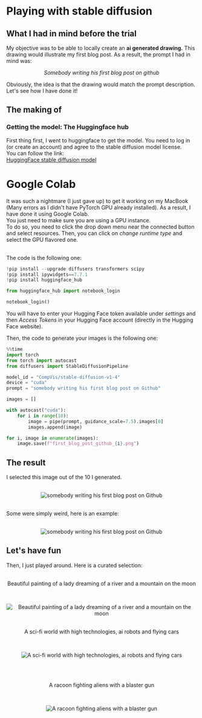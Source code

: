 # Playing with stable diffusion

## What I had in mind before the trial

My objective was to be able to locally create an <b>ai generated drawing.</b>
This drawing would illustrate my first blog post.
As a result, the prompt I had in mind was:
<p style='text-align: center;'><i>Somebody writing his first blog post on github</i></p>
Obviously, the idea is that the drawing would match the prompt description.
Let's see how I have done it!

## The making of

### Getting the model: The Huggingface hub
First thing first, I went to huggingface to get the model. You need to log in (or create an account) and agree to the stable diffusion model license. 
<br>You can follow the link:
<br>[HuggingFace stable diffusion model](https://huggingface.co/CompVis/stable-diffusion-v1-4)

# Google Colab

It was such a nightmare (I just gave up) to get it working on my MacBook (Many errors as I didn't have PyTorch GPU already installed). 
As a result, I have done it using Google Colab.
<br>You just need to make sure you are using a GPU instance.
<br>To do so, you need to click the drop down menu near the connected button and select resources. Then, you can click on <i>change runtime type</i> and select the GPU flavored one.

<br>The code is the following one:
```python
!pip install --upgrade diffusers transformers scipy
!pip install ipywidgets==7.7.1
!pip install huggingface_hub

from huggingface_hub import notebook_login

notebook_login()
```

You will have to enter your Hugging Face token available under <i>settings</i> and then <i>Access Tokens</i> in your Hugging Face account (directly in the Hugging Face website).

Then, the code to generate your images is the following one:
```python
%%time
import torch
from torch import autocast
from diffusers import StableDiffusionPipeline

model_id = "CompVis/stable-diffusion-v1-4"
device = "cuda"
prompt = "somebody writing his first blog post on Github"

images = []

with autocast("cuda"):
    for i in range(10):
        image = pipe(prompt, guidance_scale=7.5).images[0]  
        images.append(image)

for i, image in enumerate(images):
    image.save(f"first_blog_post_github_{i}.png")
```
## The result

I selected this image out of the 10 I generated.
<br><br><p align="center">![somebody writing his first blog post on Github](./images/27102022/first_blog_post_github_2.png)</p>

<br> Some were simply weird, here is an example:
<br><br><p align="center">![somebody writing his first blog post on Github](./images/27102022/first_blog_post_github.png)</p>

## Let's have fun

Then, I just played around. Here is a curated selection:
<br><br><p style='text-align: center;'>Beautiful painting of a lady dreaming of a river and a mountain on the moon</p>

<br><p align="center">![Beautiful painting of a lady dreaming of a river and a mountain on the moon](images/27102022/lady_moon_0.png)
<br><br>
<p style='text-align: center;'>A sci-fi world with high technologies, ai robots and flying cars</p>

<br><p align="center">![A sci-fi world with high technologies, ai robots and flying cars](images/27102022/sci_fi_world_3.png)</p>
<br><br>
<p style='text-align: center;'>A racoon fighting aliens with a blaster gun</p>

<br><p align="center">![A racoon fighting aliens with a blaster gun](images/27102022/racoon_0.png)</p>


